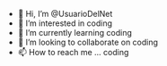 - 👋 Hi, I’m @UsuarioDelNet
- 👀 I’m interested in coding
- 🌱 I’m currently learning coding
- 💞️ I’m looking to collaborate on coding
- 📫 How to reach me ... coding

<!---
UsuarioDelNet/UsuarioDelNet is a ✨ special ✨ repository because its `README.md` (this file) appears on your GitHub profile.
You can click the Preview link to take a look at your changes.
--->
